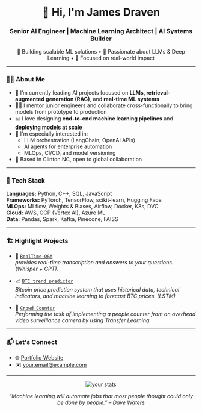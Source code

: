 <h1 align="center">👋 Hi, I'm James Draven</h1>
<h3 align="center">Senior AI Engineer | Machine Learning Architect | AI Systems Builder</h3>

<p align="center">
🚀 Building scalable ML solutions • 🧠 Passionate about LLMs & Deep Learning • 🎯 Focused on real-world impact  
</p>

---

### 🧑‍💻 About Me

- 🔭 I’m currently leading AI projects focused on **LLMs, retrieval-augmented generation (RAG)**, and **real-time ML systems**
- 👨‍🏫 I mentor junior engineers and collaborate cross-functionally to bring models from prototype to production
- 📊 I love designing **end-to-end machine learning pipelines** and **deploying models at scale**
- 🧠 I'm especially interested in:
  - LLM orchestration (LangChain, OpenAI APIs)
  - AI agents for enterprise automation
  - MLOps, CI/CD, and model versioning
- 📍 Based in Clinton NC, open to global collaboration

---

### 🧰 Tech Stack

**Languages:** Python, C++, SQL, JavaScript  
**Frameworks:** PyTorch, TensorFlow, scikit-learn, Hugging Face  
**MLOps:** MLflow, Weights & Biases, Airflow, Docker, K8s, DVC  
**Cloud:** AWS, GCP (Vertex AI), Azure ML  
**Data:** Pandas, Spark, Kafka, Pinecone, FAISS  

---

### 🏗️ Highlight Projects

- 🔗 [`RealTime-Q&A`](https://github.com/dr-flysky/speech2ai)  
  _provides real-time transcription and answers to your questions. (Whisper + GPT)._

- 📈 [`BTC trend predictor`](https://github.com/dr-flysky/btc_predictor)  
  _Bitcoin price prediction system that uses historical data, technical indicators, and machine learning to forecast BTC prices. (LSTM)_

- 🧠 [`Crowd Counter`](https://github.com/dr-flysky/crowd-counting)  
  _Performing the task of implementing a people counter from an overhead video surveillance camera by using Transfer Learning._

---

### 📬 Let's Connect

- 🌐 [Portfolio Website](https://jamesd.xyz)  
- ✉️ [your.email@example.com](mailto:contact@jamesd.xyz)

---

<p align="center">
  <img src="https://github-readme-stats.vercel.app/api?username=dr-flysky&show_icons=true&theme=tokyonight" alt="your stats"/>
</p>

<p align="center">
  <em>“Machine learning will automate jobs that most people thought could only be done by people.” – Dave Waters</em>
</p>
